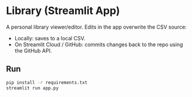 # Library (Streamlit App)

A personal library viewer/editor. Edits in the app overwrite the CSV source:
- Locally: saves to a local CSV.
- On Streamlit Cloud / GitHub: commits changes back to the repo using the GitHub API.

## Run

```bash
pip install -r requirements.txt
streamlit run app.py
